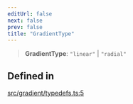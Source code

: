 ```yaml
---
editUrl: false
next: false
prev: false
title: "GradientType"
---
```


> **GradientType**: `"linear"` \| `"radial"`

## Defined in

[src/gradient/typedefs.ts:5](https://github.com/fabricjs/fabric.js/blob/5c1240d8b4662e45868dd33f385f941de21c8e9c/src/gradient/typedefs.ts#L5)
